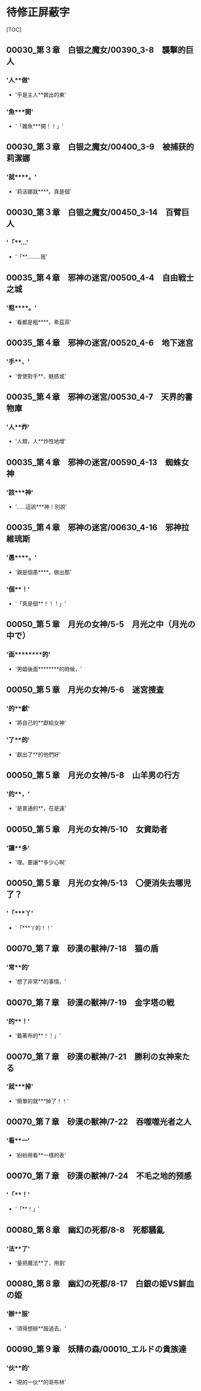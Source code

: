 # 待修正屏蔽字

[TOC]

## 00030_第３章　白银之魔女/00390_3-8　襲撃的巨人

### '人**做'

- '乎是主人**做出的東'

### '魚***開'

- '「雜魚***開！！」'


## 00030_第３章　白银之魔女/00400_3-9　被捕获的莉潔娜

### '就****。'

- '莉洁娜就****。真是個'


## 00030_第３章　白银之魔女/00450_3-14　百臂巨人

### '「**…'

- '「**………我'


## 00035_第４章　邪神の迷宮/00500_4-4　自由戦士之城

### '粗****。'

- '看都是粗****。希茲菲'


## 00035_第４章　邪神の迷宮/00520_4-6　地下迷宫

### '手**、'

- '會使對手**、魅惑或'


## 00035_第４章　邪神の迷宮/00530_4-7　天界的書物庫

### '人**炸'

- '人類，人**炸性地增'


## 00035_第４章　邪神の迷宮/00590_4-13　蜘蛛女神

### '該***神'

- '……這該***神！別說'


## 00035_第４章　邪神の迷宮/00630_4-16　邪神拉維琉斯

### '愚****。'

- '親是個愚****。做出那'

### '個**！'

- '「真是個**！！！」'


## 00050_第５章　月光の女神/5-5　月光之中（月光の中で）

### '面********的'

- '男娼後面********的時候，'


## 00050_第５章　月光の女神/5-6　迷宮捜査

### '的**獻'

- '將自己的**獻給女神'

### '了**的'

- '獻出了**的他們好'


## 00050_第５章　月光の女神/5-8　山羊男の行方

### '的**，'

- '是普通的**，在是遠'


## 00050_第５章　月光の女神/5-10　女資助者

### '讓**多'

- '理。要讓**多少心啊'


## 00050_第５章　月光の女神/5-13　〇便消失去哪児了？

### '「***丫'

- '「***丫的！！'


## 00070_第７章　砂漠の獣神/7-18　猫の盾

### '常**的'

- '想了非常**的事情。'


## 00070_第７章　砂漠の獣神/7-19　金字塔の戦

### '的**！'

- '戴著布的**！！」'


## 00070_第７章　砂漠の獣神/7-21　勝利の女神来たる

### '就***掉'

- '簡單的就***掉了！！'


## 00070_第７章　砂漠の獣神/7-22　吞噬噬光者之人

### '看**一'

- '紛紛用看**一樣的表'


## 00070_第７章　砂漠の獣神/7-24　不毛之地的预感

### '「**！'

- '「**！」'


## 00080_第８章　幽幻の死都/8-8　死都騷亂

### '法**了'

- '量把魔法**了，用劍'


## 00080_第８章　幽幻の死都/8-17　白銀の姫VS鮮血の姫

### '辦**服'

- '須得想辦**服過去。'


## 00090_第９章　妖精の森/00010_エルドの貴族達

### '伙**的'

- '現的一伙**的哥布林'
